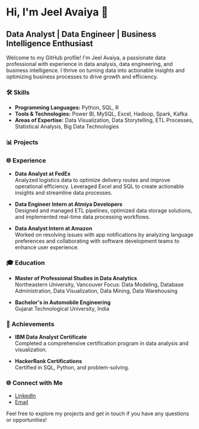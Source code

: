 # Hi, I'm Jeel Avaiya 👋

## Data Analyst | Data Engineer | Business Intelligence Enthusiast

Welcome to my GitHub profile! I'm Jeel Avaiya, a passionate data professional with experience in data analysis, data engineering, and business intelligence. I thrive on turning data into actionable insights and optimizing business processes to drive growth and efficiency.

### 🛠️ Skills
- **Programming Languages:** Python, SQL, R
- **Tools & Technologies:** Power BI, MySQL, Excel, Hadoop, Spark, Kafka
- **Areas of Expertise:** Data Visualization, Data Storytelling, ETL Processes, Statistical Analysis, Big Data Technologies

### 📊 Projects

### 🌐 Experience

- **Data Analyst at FedEx**  
  Analyzed logistics data to optimize delivery routes and improve operational efficiency. Leveraged Excel and SQL to create actionable insights and streamline data processes.

- **Data Engineer Intern at Atmiya Developers**  
  Designed and managed ETL pipelines, optimized data storage solutions, and implemented real-time data processing workflows.

- **Data Analyst Intern at Amazon**  
  Worked on resolving issues with app notifications by analyzing language preferences and collaborating with software development teams to enhance user experience.

### 🎓 Education

- **Master of Professional Studies in Data Analytics**  
  Northeastern University, Vancouver 
  Focus: Data Modeling, Database Administration, Data Visualization, Data Mining, Data Warehousing

- **Bachelor's in Automobile Engineering**  
  Gujarat Technological University, India 

### 🌟 Achievements

- **IBM Data Analyst Certificate**  
  Completed a comprehensive certification program in data analysis and visualization.

- **HackerRank Certifications**  
  Certified in SQL, Python, and problem-solving.

### 🌐 Connect with Me

- [LinkedIn](https://www.linkedin.com/in/jeelavaiya)
- [Email](mailto:zeel.36.avaiya@gmail.com)

Feel free to explore my projects and get in touch if you have any questions or opportunities!
